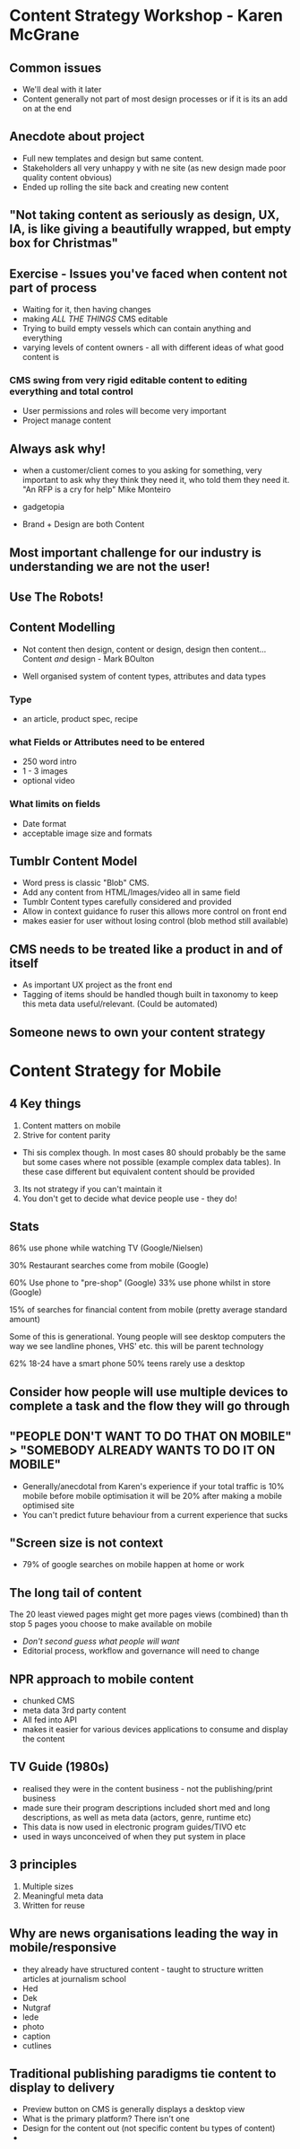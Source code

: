 # Content Strategy Workshop - Karen McGrane

## Common issues
- We'll deal with it later
- Content generally not part of most design processes or if it is its an add on at the end

## Anecdote about project
- Full new templates and design but same content.
- Stakeholders all very unhappy y with ne site (as new design made poor quality content obvious)
- Ended up rolling the site back and creating new content

## "Not taking content as seriously as design, UX, IA, is like giving a beautifully wrapped, but empty box for Christmas"

## Exercise - Issues you've faced when content not part of process

- Waiting for it, then having changes
- making *ALL THE THINGS* CMS editable
- Trying to build empty vessels which can contain anything and everything
- varying levels of content owners - all with different ideas of what good content is

### CMS swing from very rigid editable content to editing everything and total control
- User permissions and roles will become very important
- Project manage content

## Always ask why!
- when a customer/client comes to you asking for something, very important to ask why they think they need it, who told them they need it.
"An RFP is a cry for help" Mike Monteiro

- gadgetopia

- Brand + Design are both Content

## Most important challenge for our industry is understanding we are not the user!

## Use The Robots!

## Content Modelling
- Not content then design, content or design, design then content… Content *and* design - Mark BOulton

- Well organised system of content types, attributes and data types

### Type 
- an article, product spec, recipe

### what Fields or Attributes need to be entered
- 250 word intro
- 1 - 3 images
- optional video

### What limits on fields
- Date format
- acceptable image size and formats

## Tumblr Content Model
- Word press is classic "Blob" CMS. 
- Add any content from HTML/Images/video all in same field
- Tumblr Content types carefully considered and provided
- Allow in context guidance fo ruser
this allows more control on front end
- makes easier for user without losing control (blob method still available)

## CMS needs to be treated like a product in and of itself
- As important UX project as the front end
- Tagging of items should be handled though built in taxonomy to keep this meta data useful/relevant. (Could be automated)

## Someone news to own your content strategy

# Content Strategy for Mobile

## 4 Key things
1. Content matters on mobile
2. Strive for content parity
- Thi sis complex though. In most cases 80 should probably be the same but some cases where not possible (example complex data tables). In these case different but equivalent content should be provided
3. Its not strategy if you can't maintain it
4. You don't get to decide what device people use - they do!

## Stats
86% use phone while watching TV (Google/Nielsen)

30% Restaurant searches come from mobile (Google)

60% Use phone to "pre-shop" (Google)
33% use phone whilst in store (Google)

15% of searches for financial content from mobile (pretty average standard amount)

Some of this is generational. Young people will see desktop computers the way we see landline phones, VHS' etc. this will be parent technology

62% 18-24 have a smart phone
50% teens rarely use a desktop

## Consider how people will use multiple devices to complete a task and the flow they will go through

## "PEOPLE DON'T WANT TO DO THAT ON MOBILE" > "SOMEBODY ALREADY WANTS TO DO IT ON MOBILE"

- Generally/anecdotal from Karen's experience if your total traffic is 10% mobile before mobile optimisation it will be 20% after making a mobile optimised site
- You can't predict future behaviour from a current experience that sucks

## "Screen size is not context
- 79% of google searches on mobile happen at home or work

## The long tail of content
The 20 least viewed pages might get more pages views (combined) than th stop 5 pages yoou choose to make available on mobile

- *Don't second guess what people will want*
- Editorial process, workflow and governance will need to change

## NPR approach to mobile content
- chunked CMS
- meta data
3rd party content
- All fed into API 
- makes it easier for various devices applications to consume and display the content
## TV Guide (1980s)
- realised they were in the content business - not the publishing/print business
- made sure their program descriptions included short med and long descriptions, as well as meta data (actors, genre, runtime etc)
- This data is now used in electronic program guides/TIVO etc
- used in ways unconceived of when they put system in place

## 3 principles
1. Multiple sizes
2. Meaningful meta data
3. Written for reuse

## Why are news organisations leading the way in mobile/responsive
- they already have structured content - taught to structure written articles at journalism school
- Hed
- Dek
- Nutgraf
- lede
- photo
- caption
- cutlines

## Traditional publishing paradigms tie content to display to delivery
- Preview button on CMS is generally displays a desktop view
- What is the primary platform? There isn't one
- Design for the content out (not specific content bu types of content)
- 


